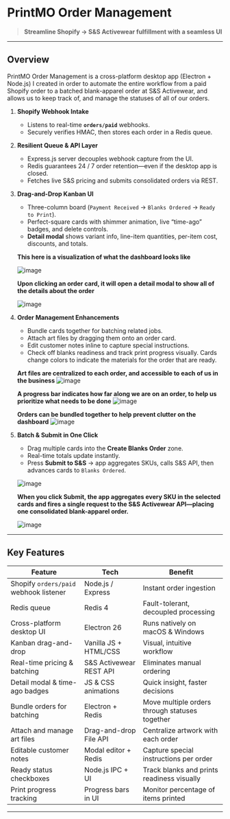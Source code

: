 # PrintMO Order Management

> **Streamline Shopify → S&S Activewear fulfillment with a seamless UI**

---

## Overview

PrintMO Order Management is a cross-platform desktop app (Electron + Node.js) I created in order to automate the entire workflow from a paid Shopify order to a batched blank-apparel order at S&S Activewear, and allows us to keep track of, and manage the statuses of all of our orders.

1. **Shopify Webhook Intake**  
   - Listens to real-time **`orders/paid`** webhooks.  
   - Securely verifies HMAC, then stores each order in a Redis queue.

2. **Resilient Queue & API Layer**  
   - Express.js server decouples webhook capture from the UI.  
   - Redis guarantees 24 / 7 order retention—even if the desktop app is closed.  
   - Fetches live S&S pricing and submits consolidated orders via REST.

3. **Drag-and-Drop Kanban UI**  
   - Three-column board (`Payment Received` → `Blanks Ordered` → `Ready to Print`).  
   - Perfect-square cards with shimmer animation, live “time-ago” badges, and delete controls.  
   - **Detail modal** shows variant info, line-item quantities, per-item cost, discounts, and totals.

    **This here is a visualization of what the dashboard looks like**
   
   ![image](https://github.com/user-attachments/assets/942b1fcf-a8f6-468c-8548-21eb77c0dfeb)

   **Upon clicking an order card, it will open a detail modal to show all of the details about the order**
   
    ![image](https://github.com/user-attachments/assets/1b5cd760-2705-4146-af0a-f46a76148553)


4. **Order Management Enhancements**
   - Bundle cards together for batching related jobs.
   - Attach art files by dragging them onto an order card.
   - Edit customer notes inline to capture special instructions.
   - Check off blanks readiness and track print progress visually. Cards change colors to indicate the materials for the order that are ready.
  
   **Art files are centralized to each order, and accessible to each of us in the business**
   ![image](https://github.com/user-attachments/assets/600ccb99-ccf4-4c7d-8b91-1cc3d75a718b)

   **A progress bar indicates how far along we are on an order, to help us prioritize what needs to be done**
   ![image](https://github.com/user-attachments/assets/b558a0cf-7d17-4835-b04f-9795d7894ec3)

   **Orders can be bundled together to help prevent clutter on the dashboard**
   ![image](https://github.com/user-attachments/assets/9722cabb-41a2-4f40-97c7-18e20373577b)


6. **Batch & Submit in One Click**
   - Drag multiple cards into the **Create Blanks Order** zone.
   - Real-time totals update instantly.  
   - Press **Submit to S&S** → app aggregates SKUs, calls S&S API, then advances cards to `Blanks Ordered`.

   ![image](https://github.com/user-attachments/assets/3d6ff0d2-0593-4f06-916f-ec7640c0457e)

   **When you click Submit, the app aggregates every SKU in the selected cards and fires a single request to the S&S Activewear API—placing one consolidated blank-apparel order.**
   
   ![image](https://github.com/user-attachments/assets/80ef7c13-d935-4767-84ef-135fb3a80fcc)


---

## Key Features

| Feature | Tech | Benefit |
|---------|------|---------|
| Shopify `orders/paid` webhook listener | Node.js / Express | Instant order ingestion |
| Redis queue | Redis 4 | Fault-tolerant, decoupled processing |
| Cross-platform desktop UI | Electron 26 | Runs natively on macOS & Windows |
| Kanban drag-and-drop | Vanilla JS + HTML/CSS | Visual, intuitive workflow |
| Real-time pricing & batching | S&S Activewear REST API | Eliminates manual ordering |
| Detail modal & time-ago badges | JS & CSS animations | Quick insight, faster decisions |
| Bundle orders for batching | Electron + Redis | Move multiple orders through statuses together |
| Attach and manage art files | Drag-and-drop File API | Centralize artwork with each order |
| Editable customer notes | Modal editor + Redis | Capture special instructions per order |
| Ready status checkboxes | Node.js IPC + UI | Track blanks and prints readiness visually |
| Print progress tracking | Progress bars in UI | Monitor percentage of items printed |

---
